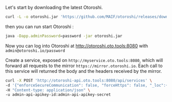 <!--- #initialize-otoroshi --->
Let's start by downloading the latest Otoroshi.

```sh
curl -L -o otoroshi.jar 'https://github.com/MAIF/otoroshi/releases/download/v1.5.0-beta.8/otoroshi.jar'
```

then you can run start Otoroshi :

```sh
java -Dapp.adminPassword=password -jar otoroshi.jar 
```

Now you can log into Otoroshi at http://otoroshi.oto.tools:8080 with `admin@otoroshi.io/password`

Create a service, exposed on `http://myservice.oto.tools:8080`, which will forward all requests to the mirror `https://mirror.otoroshi.io`. Each call to this service will returned the body and the headers received by the mirror.

```sh
curl -X POST 'http://otoroshi-api.oto.tools:8080/api/services' \
-d '{"enforceSecureCommunication": false, "forceHttps": false, "_loc":{"tenant":"default","teams":["default"]},"groupId":"default","groups":["default"],"name":"my-service","description":"a service","env":"prod","domain":"oto.tools","subdomain":"myservice","targetsLoadBalancing":{"type":"RoundRobin"},"targets":[{"host":"mirror.otoroshi.io","scheme":"https","weight":1,"mtlsConfig":{"certs":[],"trustedCerts":[],"mtls":false,"loose":false,"trustAll":false},"tags":[],"metadata":{},"protocol":"HTTP\/1.1","predicate":{"type":"AlwaysMatch"},"ipAddress":null}],"root":"\/","matchingRoot":null,"stripPath":true,"enabled":true,"secComHeaders":{"claimRequestName":null,"stateRequestName":null,"stateResponseName":null},"publicPatterns":["\/.*"],"privatePatterns":[],"kind":"ServiceDescriptor"}' \
-H "Content-type: application/json" \
-u admin-api-apikey-id:admin-api-apikey-secret
```
<!--- #initialize-otoroshi --->